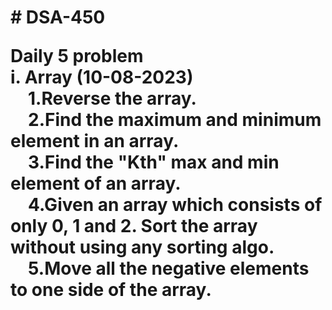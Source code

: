 <h1># DSA-450
    
Daily 5 problem <br>
i. Array (10-08-2023)<br>
    &emsp;1.Reverse the array.<br>
    &emsp;2.Find the maximum and minimum element in an array.<br>
    &emsp;3.Find the "Kth" max and min element of an array.<br>
    &emsp;4.Given an array which consists of only 0, 1 and 2. Sort the array without using any sorting algo.<br>
    &emsp;5.Move all the negative elements to one side of the array.<br>
